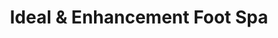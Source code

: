 ---
title: "Ideal & Enhancement Foot Spa"
url: /pelham/ideal-and-enhancement-foot-spa/
shop: massage
---